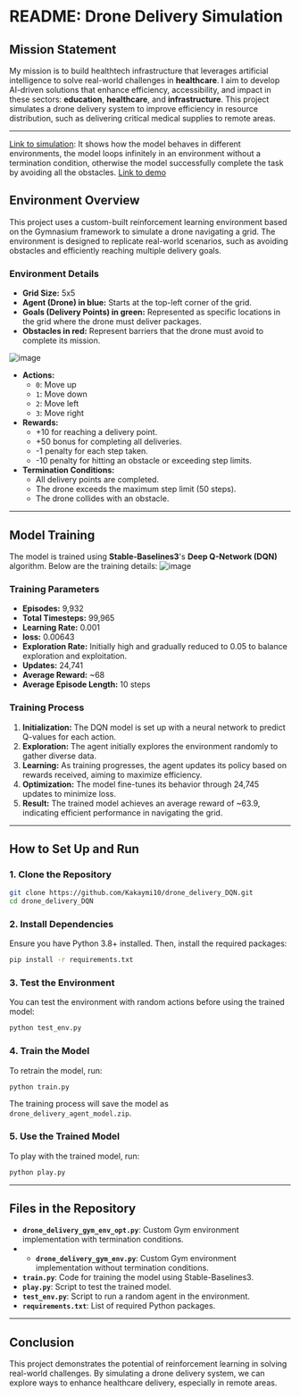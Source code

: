# README: Drone Delivery Simulation

## **Mission Statement**
My mission is to build healthtech infrastructure that leverages artificial intelligence to solve real-world challenges in **healthcare**.  I aim to develop AI-driven solutions that enhance efficiency, accessibility, and impact in these sectors:  **education**, **healthcare**, and **infrastructure**. This project simulates a drone delivery system to improve efficiency in resource distribution, such as delivering critical medical supplies to remote areas.

---
[Link to simulation](https://drive.google.com/file/d/1fHqbK1sTjCrZQ8zQIzq1_c1bCJNZQJuC/view?usp=sharing): It shows how the model behaves in different environments, the model loops infinitely in an environment without a termination condition, otherwise the model successfully complete the task by avoiding all the obstacles.
[Link to demo](https://drive.google.com/file/d/1az8yazw2gvgYKk_dv2q3xZKjxcGjjNFG/view?usp=sharing)

## **Environment Overview**

This project uses a custom-built reinforcement learning environment based on the Gymnasium framework to simulate a drone navigating a grid. The environment is designed to replicate real-world scenarios, such as avoiding obstacles and efficiently reaching multiple delivery goals.

### **Environment Details**
- **Grid Size:** 5x5
- **Agent (Drone) in blue:** Starts at the top-left corner of the grid.
- **Goals (Delivery Points) in green:** Represented as specific locations in the grid where the drone must deliver packages.
- **Obstacles in red:** Represent barriers that the drone must avoid to complete its mission.

![image](https://github.com/user-attachments/assets/5b1ec072-6ba0-4957-816e-246925845a3d)


- **Actions:**
  - `0`: Move up
  - `1`: Move down
  - `2`: Move left
  - `3`: Move right
- **Rewards:**
  - +10 for reaching a delivery point.
  - +50 bonus for completing all deliveries.
  - -1 penalty for each step taken.
  - -10 penalty for hitting an obstacle or exceeding step limits.
- **Termination Conditions:**
  - All delivery points are completed.
  - The drone exceeds the maximum step limit (50 steps).
  - The drone collides with an obstacle.

---

## **Model Training**

The model is trained using **Stable-Baselines3**'s **Deep Q-Network (DQN)** algorithm. Below are the training details:
![image](https://github.com/user-attachments/assets/9fb3dbfd-1901-406b-abb2-fe47c283f065)



### **Training Parameters**
- **Episodes:** 9,932
- **Total Timesteps:** 99,965
- **Learning Rate:** 0.001
- **loss:** 0.00643
- **Exploration Rate:** Initially high and gradually reduced to 0.05 to balance exploration and exploitation.
- **Updates:** 24,741
- **Average Reward:** ~68
- **Average Episode Length:** 10 steps

### **Training Process**
1. **Initialization:** The DQN model is set up with a neural network to predict Q-values for each action.
2. **Exploration:** The agent initially explores the environment randomly to gather diverse data.
3. **Learning:** As training progresses, the agent updates its policy based on rewards received, aiming to maximize efficiency.
4. **Optimization:** The model fine-tunes its behavior through 24,745 updates to minimize loss.
5. **Result:** The trained model achieves an average reward of ~63.9, indicating efficient performance in navigating the grid.

---

## **How to Set Up and Run**

### **1. Clone the Repository**
```bash
git clone https://github.com/Kakaymi10/drone_delivery_DQN.git
cd drone_delivery_DQN
```

### **2. Install Dependencies**
Ensure you have Python 3.8+ installed. Then, install the required packages:
```bash
pip install -r requirements.txt
```

### **3. Test the Environment**
You can test the environment with random actions before using the trained model:
```bash
python test_env.py
```

### **4. Train the Model**
To retrain the model, run:
```bash
python train.py
```
The training process will save the model as `drone_delivery_agent_model.zip`.

### **5. Use the Trained Model**
To play with the trained model, run:
```bash
python play.py
```

---

## **Files in the Repository**
- **`drone_delivery_gym_env_opt.py`**: Custom Gym environment implementation with termination conditions.
- - **`drone_delivery_gym_env.py`**: Custom Gym environment implementation without termination conditions.
- **`train.py`**: Code for training the model using Stable-Baselines3.
- **`play.py`**: Script to test the trained model.
- **`test_env.py`**: Script to run a random agent in the environment.
- **`requirements.txt`**: List of required Python packages.

---

## **Conclusion**
This project demonstrates the potential of reinforcement learning in solving real-world challenges. By simulating a drone delivery system, we can explore ways to enhance healthcare delivery, especially in remote areas.
